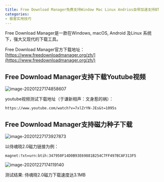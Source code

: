 ```yaml
---
title: Free Download Manager免费支持Window Mac Linux Andrios自带加速支持BT的通用开源下载工具
categories:
- 极客实用技巧
---
```


Free Download Manager是一款在Windows, macOS, Android 及Linux 系统下，强大又现代的下载工具。

Free Download Manager官方下载地址：[https://www.freedownloadmanager.org/zh/](https://www.freedownloadmanager.org/zh/)

## Free Download Manager支持下载Youtube视频

![image-20201227174858607](https://v2fy.com/asset/0i/jikemiji/jikemiji-md/2020-12-26-fdm-1609030424000.assets/image-20201227174858607.png)

youtube视频测试下载地址（于谦新相声：文身惹的祸）： 

```
https://www.youtube.com/watch?v=7xlZrYN-JEs&t=1095s
```



## Free Download Manager支持磁力种子下载



![image-20201227173927873](https://v2fy.com/asset/0i/jikemiji/jikemiji-md/2020-12-26-fdm-1609030424000.assets/image-20201227173927873.png)

以侍魂晓2.0磁力链接为例：

```
magnet:?xt=urn:btih:347950F14D0B93E69881B254C7FF497BCAF313F5
```

![image-20201227174119140](https://v2fy.com/asset/0i/jikemiji/jikemiji-md/2020-12-26-fdm-1609030424000.assets/image-20201227174119140.png)



测试结果: 侍魂晓2.0磁力下载速度达3.1MB


